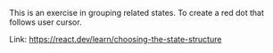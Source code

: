 This is an exercise in grouping related states.
To create a red dot that follows user cursor.

Link: https://react.dev/learn/choosing-the-state-structure